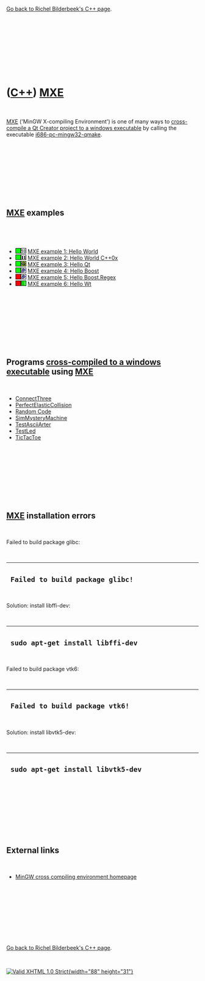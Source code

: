

[Go back to Richel Bilderbeek's C++ page](Cpp.htm).

 

 

 

 

 

([C++](Cpp.htm)) [MXE](CppMxe.htm)
==================================

 

[MXE](CppMxe.htm) ('MinGW X-compiling Environment') is one of many ways
to [cross-compile a Qt Creator project to a windows
executable](CppQtCrosscompileToWindows.htm) by calling the executable
[i686-pc-mingw32-qmake](CppI686-pc-mingw32-qmake.htm).

 

 

 

 

 

[MXE](CppMxe.htm) examples
--------------------------

 

 

-   ![OKAY](PicGreen.png)![C++98](PicCpp98.png) [MXE example 1: Hello
    World](CppMxeExample1.htm)
-   ![OKAY](PicGreen.png)![C++11](PicCpp11.png) [MXE example 2: Hello
    World C++0x](CppMxeExample2.htm)
-   ![OKAY](PicGreen.png)![Qt](PicQt.png) [MXE example 3: Hello
    Qt](CppMxeExample3.htm)
-   ![OKAY](PicGreen.png)![Boost](PicBoost.png) [MXE example 4: Hello
    Boost](CppMxeExample4.htm)
-   ![FAIL](PicRed.png)![Boost](PicBoost.png) [MXE example 5: Hello
    Boost.Regex](CppMxeExample5.htm)
-   ![FAIL](PicRed.png)![Wt](PicWt.png) [MXE example 6: Hello
    Wt](CppMxeExample6.htm)

 

 

 

 

 

Programs [cross-compiled to a windows executable](CppQtCrosscompileToWindows.htm) using [MXE](CppMxe.htm)
---------------------------------------------------------------------------------------------------------

 

-   [ConnectThree](GameConnectThree.htm)
-   [PerfectElasticCollision](ToolPerfectElasticCollision.htm)
-   [Random Code](ToolRandomCode.htm)
-   [SimMysteryMachine](ToolSimMysteryMachine.htm)
-   [TestAsciiArter](ToolTestAsciiArter.htm)
-   [TestLed](ToolTestLed.htm)
-   [TicTacToe](GameTicTacToe.htm)

 

 

 

 

 

[MXE](CppMxe.htm) installation errors
-------------------------------------

 

Failed to build package glibc:

 

  -----------------------------------
  ` Failed to build package glibc!`
  -----------------------------------

 

Solution: install libffi-dev:

 

  ------------------------------------
  ` sudo apt-get install libffi-dev`
  ------------------------------------

 

Failed to build package vtk6:

 

  ----------------------------------
  ` Failed to build package vtk6!`
  ----------------------------------

 

Solution: install libvtk5-dev:

 

  -------------------------------------
  ` sudo apt-get install libvtk5-dev`
  -------------------------------------

 

 

 

 

 

External links
--------------

 

-   [MinGW cross compiling environment
    homepage](http://mingw-cross-env.nongnu.org)

 

 

 

 

 

[Go back to Richel Bilderbeek's C++ page](Cpp.htm).



 

[![Valid XHTML 1.0 Strict](valid-xhtml10.png){width="88"
height="31"}](http://validator.w3.org/check?uri=referer)
